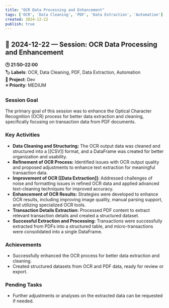 ```yaml
---
title: "OCR Data Processing and Enhancement"
tags: ['OCR', 'Data Cleaning', 'PDF', 'Data Extraction', 'Automation']
created: 2024-12-22
publish: true
---
```


## 📅 2024-12-22 — Session: OCR Data Processing and Enhancement

**🕒 21:50–22:00**  
**🏷️ Labels**: OCR, Data Cleaning, PDF, Data Extraction, Automation  
**📂 Project**: Dev  
**⭐ Priority**: MEDIUM  


### Session Goal
The primary goal of this session was to enhance the Optical Character Recognition (OCR) process for better data extraction and cleaning, specifically focusing on transaction data from PDF documents.

### Key Activities
- **Data Cleaning and Structuring:** The OCR output data was cleaned and structured into a [[CSV]] format, and a DataFrame was created for better organization and usability.
- **Refinement of OCR Process:** Identified issues with OCR output quality and proposed adjustments to enhance text extraction for meaningful transaction data.
- **Improvement of OCR [[Data Extraction]]:** Addressed challenges of noise and formatting issues in refined OCR data and applied advanced text-cleaning techniques for improved accuracy.
- **Enhancement of OCR Results:** Strategies were developed to enhance OCR results, including improving image quality, manual parsing support, and utilizing specialized OCR tools.
- **Transaction Details Extraction:** Processed PDF content to extract relevant transaction details and created a structured dataset.
- **Successful Extraction and Processing:** Transactions were successfully extracted from PDFs into a structured table, and micro-transactions were consolidated into a single DataFrame.

### Achievements
- Successfully enhanced the OCR process for better data extraction and cleaning.
- Created structured datasets from OCR and PDF data, ready for review or export.

### Pending Tasks
- Further adjustments or analyses on the extracted data can be requested if needed.

